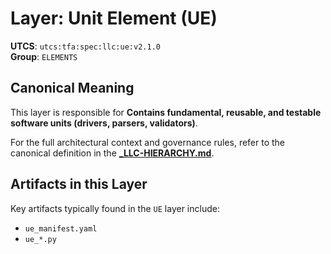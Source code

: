 # Layer: Unit Element (UE)

**UTCS**: `utcs:tfa:spec:llc:ue:v2.1.0`  
**Group**: `ELEMENTS`

## Canonical Meaning

This layer is responsible for **Contains fundamental, reusable, and testable software units (drivers, parsers, validators)**.

For the full architectural context and governance rules, refer to the canonical definition in the
[**_LLC-HIERARCHY.md**](../../../../_LLC-HIERARCHY.md#36-elements-group).

## Artifacts in this Layer

Key artifacts typically found in the `UE` layer include:
- `ue_manifest.yaml`
- `ue_*.py`